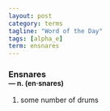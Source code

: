 ```yaml
---
layout: post
category: terms
tagline: "Word of the Day"
tags: [alpha_e]
term: ensnares
---
```


<h3>Ensnares<br/> <small>&mdash; n. (en<span><span>&middot;</span></span>snares)</small></h3>
<p><ol><li>some number of drums</li>
</ol></p>
